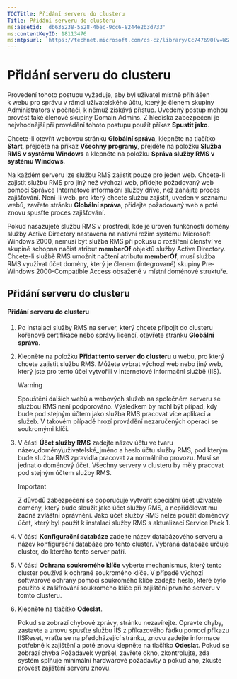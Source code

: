 ```yaml
---
TOCTitle: Přidání serveru do clusteru
Title: Přidání serveru do clusteru
ms:assetid: 'db635238-5528-4bec-9cc6-8244e2b3d733'
ms:contentKeyID: 18113476
ms:mtpsurl: 'https://technet.microsoft.com/cs-cz/library/Cc747690(v=WS.10)'
---
```


Přidání serveru do clusteru
===========================

Provedení tohoto postupu vyžaduje, aby byl uživatel místně přihlášen k webu pro správu v rámci uživatelského účtu, který je členem skupiny Administrators v počítači, k němuž získává přístup. Uvedený postup mohou provést také členové skupiny Domain Admins. Z hlediska zabezpečení je nejvhodnější při provádění tohoto postupu použít příkaz **Spustit jako**.

Chcete-li otevřít webovou stránku **Globální správa**, klepněte na tlačítko **Start**, přejděte na příkaz **Všechny programy**, přejděte na položku **Služba RMS v systému Windows** a klepněte na položku **Správa služby RMS v systému Windows**.

Na každém serveru lze službu RMS zajistit pouze pro jeden web. Chcete-li zajistit službu RMS pro jiný než výchozí web, přidejte požadovaný web pomocí Správce Internetové informační služby dříve, než zahájíte proces zajišťování. Není-li web, pro který chcete službu zajistit, uveden v seznamu webů, zavřete stránku **Globální správa**, přidejte požadovaný web a poté znovu spusťte proces zajišťování.

Pokud nasazujete službu RMS v prostředí, kde je úroveň funkčnosti domény služby Active Directory nastavena na nativní režim systému Microsoft Windows 2000, nemusí být služba RMS při pokusu o rozšíření členství ve skupině schopna načíst atribut **memberOf** objektů služby Active Directory. Chcete-li službě RMS umožnit načtení atributu **memberOf**, musí služba RMS využívat účet domény, který je členem (integrované) skupiny Pre-Windows 2000-Compatible Access obsažené v místní doménové struktuře.

Přidání serveru do clusteru
---------------------------

#### Přidání serveru do clusteru

1.  Po instalaci služby RMS na server, který chcete připojit do clusteru kořenové certifikace nebo správy licencí, otevřete stránku **Globální správa**.

2.  Klepněte na položku **Přidat tento server do clusteru** u webu, pro který chcete zajistit službu RMS. Můžete vybrat výchozí web nebo jiný web, který jste pro tento účel vytvořili v Internetové informační službě (IIS).

    > [!WARNING]
    > Spouštění dalších webů a webových služeb na společném serveru se službou RMS není podporováno. Výsledkem by mohl být případ, kdy bude pod stejným účtem jako služba RMS pracovat více aplikací a služeb. V takovém případě hrozí provádění nezaručených operací se soukromými klíči. 

3.  V části **Účet služby RMS** zadejte název účtu ve tvaru název\_domény\\uživatelské\_jméno a heslo účtu služby RMS, pod kterým bude služba RMS zpravidla pracovat za normálního provozu. Musí se jednat o doménový účet. Všechny servery v clusteru by měly pracovat pod stejným účtem služby RMS.

    > [!IMPORTANT]
    > Z důvodů zabezpečení se doporučuje vytvořit speciální účet uživatele domény, který bude sloužit jako účet služby RMS, a nepřidělovat mu žádná zvláštní oprávnění. Jako účet služby RMS nelze použít doménový účet, který byl použit k instalaci služby RMS s aktualizací Service Pack 1. 

4.  V části **Konfigurační databáze** zadejte název databázového serveru a název konfigurační databáze pro tento cluster. Vybraná databáze určuje cluster, do kterého tento server patří.

5.  V části **Ochrana soukromého klíče** vyberte mechanismus, který tento cluster používá k ochraně soukromého klíče. V případě výchozí softwarové ochrany pomocí soukromého klíče zadejte heslo, které bylo použito k zašifrování soukromého klíče při zajištění prvního serveru v tomto clusteru.

6.  Klepněte na tlačítko **Odeslat**.

    Pokud se zobrazí chybové zprávy, stránku nezavírejte. Opravte chyby, zastavte a znovu spusťte službu IIS z příkazového řádku pomocí příkazu IISReset, vraťte se na předcházející stránku, znovu zadejte informace potřebné k zajištění a poté znovu klepněte na tlačítko **Odeslat**. Pokud se zobrazí chyba Požadavek vypršel, zavřete okno, zkontrolujte, zda systém splňuje minimální hardwarové požadavky a pokud ano, zkuste provést zajištění serveru znovu.
